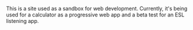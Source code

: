 This is a site used as a sandbox for web development.
Currently, it's being used for a calculator as a progressive web app and
a beta test for an ESL listening app.